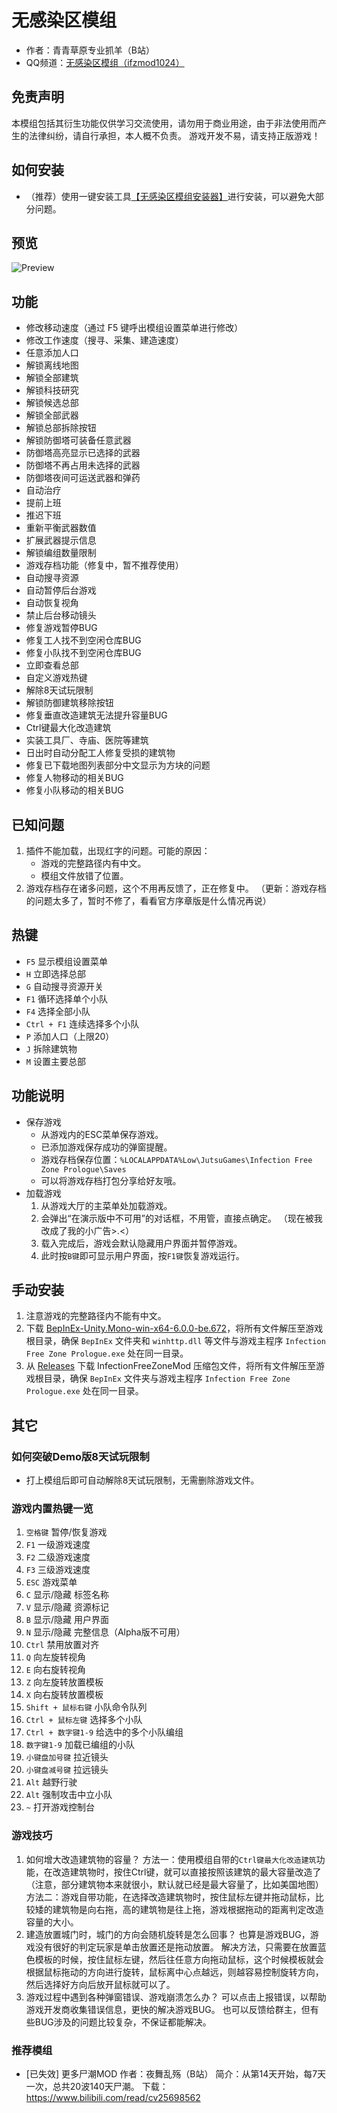 # 无感染区模组

* 作者：青青草原专业抓羊（B站）
* QQ频道：[无感染区模组（ifzmod1024）](https://pd.qq.com/s/awxxxjsg2)

## 免责声明

本模组包括其衍生功能仅供学习交流使用，请勿用于商业用途，由于非法使用而产生的法律纠纷，请自行承担，本人概不负责。
游戏开发不易，请支持正版游戏！

## 如何安装

* （推荐）使用一键安装工具[【无感染区模组安装器】](https://gitee.com/floss/InfectionFreeZoneMod/raw/main/无感染区模组安装器.exe)进行安装，可以避免大部分问题。

## 预览

![Preview](https://gitee.com/floss/InfectionFreeZoneMod/raw/main/Preview.png)

## 功能

* 修改移动速度（通过 F5 键呼出模组设置菜单进行修改）
* 修改工作速度（搜寻、采集、建造速度）
* 任意添加人口
* 解锁离线地图
* 解锁全部建筑
* 解锁科技研究
* 解锁候选总部
* 解锁全部武器
* 解锁总部拆除按钮
* 解锁防御塔可装备任意武器
* 防御塔高亮显示已选择的武器
* 防御塔不再占用未选择的武器
* 防御塔夜间可运送武器和弹药
* 自动治疗
* 提前上班
* 推迟下班
* 重新平衡武器数值
* 扩展武器提示信息
* 解锁编组数量限制
* 游戏存档功能（修复中，暂不推荐使用）
* 自动搜寻资源
* 自动暂停后台游戏
* 自动恢复视角
* 禁止后台移动镜头
* 修复游戏暂停BUG
* 修复工人找不到空闲仓库BUG
* 修复小队找不到空闲仓库BUG
* 立即查看总部
* 自定义游戏热键
* 解除8天试玩限制
* 解锁防御建筑移除按钮
* 修复垂直改造建筑无法提升容量BUG
* Ctrl键最大化改造建筑
* 实装工具厂、寺庙、医院等建筑
* 日出时自动分配工人修复受损的建筑物
* 修复已下载地图列表部分中文显示为方块的问题
* 修复人物移动的相关BUG
* 修复小队移动的相关BUG

## 已知问题

1. 插件不能加载，出现红字的问题。可能的原因：
   * 游戏的完整路径内有中文。
   * 模组文件放错了位置。
2. 游戏存档存在诸多问题，这个不用再反馈了，正在修复中。
  （更新：游戏存档的问题太多了，暂时不修了，看看官方序章版是什么情况再说）

## 热键

* `F5` 显示模组设置菜单
* `H` 立即选择总部
* `G` 自动搜寻资源开关
* `F1` 循环选择单个小队
* `F4` 选择全部小队
* `Ctrl + F1` 连续选择多个小队
* `P` 添加人口（上限20）
* `J` 拆除建筑物
* `M` 设置主要总部

## 功能说明

* 保存游戏
  * 从游戏内的ESC菜单保存游戏。
  * 已添加游戏保存成功的弹窗提醒。
  * 游戏存档保存位置：`%LOCALAPPDATA%Low\JutsuGames\Infection Free Zone Prologue\Saves`
  * 可以将游戏存档打包分享给好友哦。
* 加载游戏
  1. 从游戏大厅的主菜单处加载游戏。
  2. 会弹出“在演示版中不可用”的对话框，不用管，直接点确定。
    （现在被我改成了我的小广告>.<）
  3. 载入完成后，游戏会默认隐藏用户界面并暂停游戏。
  4. 此时按`B键`即可显示用户界面，按`F1键`恢复游戏运行。

## 手动安装

1. 注意游戏的完整路径内不能有中文。
2. 下载 [BepInEx-Unity.Mono-win-x64-6.0.0-be.672](https://builds.bepinex.dev/projects/bepinex_be/672/BepInEx-Unity.Mono-win-x64-6.0.0-be.672%2B472e950.zip)，将所有文件解压至游戏根目录，确保 `BepInEx` 文件夹和 `winhttp.dll` 等文件与游戏主程序 `Infection Free Zone Prologue.exe` 处在同一目录。
3. 从 [Releases](https://gitee.com/floss/InfectionFreeZoneMod/releases/latest) 下载 InfectionFreeZoneMod 压缩包文件，将所有文件解压至游戏根目录，确保 `BepInEx` 文件夹与游戏主程序 `Infection Free Zone Prologue.exe` 处在同一目录。

## 其它

### 如何突破Demo版8天试玩限制

* 打上模组后即可自动解除8天试玩限制，无需删除游戏文件。

### 游戏内置热键一览

1. `空格键` 暂停/恢复游戏
2. `F1` 一级游戏速度
3. `F2` 二级游戏速度
4. `F3` 三级游戏速度
5. `ESC` 游戏菜单
6. `C` 显示/隐藏 标签名称
7. `V` 显示/隐藏 资源标记
8. `B` 显示/隐藏 用户界面
9. `N` 显示/隐藏 完整信息（Alpha版不可用）
10. `Ctrl` 禁用放置对齐
11. `Q` 向左旋转视角
12. `E` 向右旋转视角
13. `Z` 向左旋转放置模板
14. `X` 向右旋转放置模板
15. `Shift + 鼠标右键` 小队命令队列
16. `Ctrl + 鼠标左键` 选择多个小队
17. `Ctrl + 数字键1-9` 给选中的多个小队编组
18. `数字键1-9` 加载已编组的小队
19. `小键盘加号键` 拉近镜头
20. `小键盘减号键` 拉远镜头
21. `Alt` 越野行驶
22. `Alt` 强制攻击中立小队
23. `~` 打开游戏控制台

### 游戏技巧

1. 如何增大改造建筑物的容量？
   方法一：使用模组自带的`Ctrl键最大化改造建筑`功能，在改造建筑物时，按住Ctrl键，就可以直接按照该建筑的最大容量改造了（注意，部分建筑物本来就很小，默认就已经是最大容量了，比如美国地图）
   方法二：游戏自带功能，在选择改造建筑物时，按住鼠标左键并拖动鼠标，比较矮的建筑物是向右拖，高的建筑物是往上拖，游戏根据拖动的距离判定改造容量的大小。
2. 建造放置城门时，城门的方向会随机旋转是怎么回事？
   也算是游戏BUG，游戏没有很好的判定玩家是单击放置还是拖动放置。
   解决方法，只需要在放置蓝色模板的时候，按住鼠标左键，然后往任意方向拖动鼠标，这个时候模板就会根据鼠标拖动的方向进行旋转，鼠标离中心点越远，则越容易控制旋转方向，然后选择好方向后放开鼠标就可以了。
3. 游戏过程中遇到各种弹窗错误、游戏崩溃怎么办？
   可以点击上报错误，以帮助游戏开发商收集错误信息，更快的解决游戏BUG。
   也可以反馈给群主，但有些BUG涉及的问题比较复杂，不保证都能解决。

### 推荐模组

* [已失效] 更多尸潮MOD
  作者：夜舞乱殇（B站）
  简介：从第14天开始，每7天一次，总共20波140天尸潮。
  下载：<https://www.bilibili.com/read/cv25698562>
